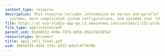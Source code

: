 ```yaml
---
content_type: resource
description: This resource includes information on series and parallel systems, m-out-of-n
  systems, more complicated system configurations, and systems that ?share the load.?
file: https://ol-ocw-studio-app-qa.s3.amazonaws.com/courses/1-151-probability-and-statistics-in-engineering-spring-2005/39650745d241175c8557bdefc67f676b_app1_reli_final.pdf
file_type: application/pdf
parent_uid: 91eb0b32-4b9e-7374-b85b-2bb1f623dfa2
resourcetype: Document
title: app1_reli_final.pdf
uid: 39650745-d241-175c-8557-bdefc67f676b
---
```

